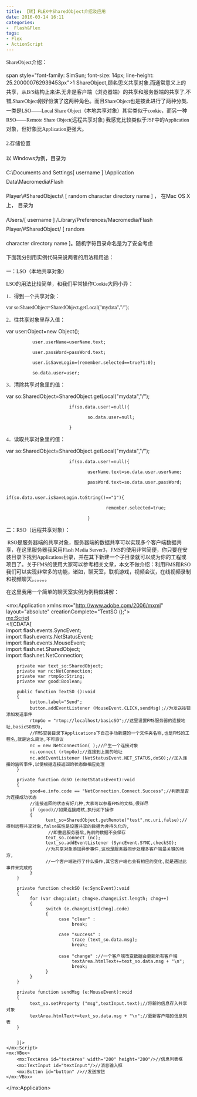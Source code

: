 ```yaml
---
title: 【转】FLEX中SharedObject介绍及应用
date: 2016-03-14 16:11
categories:
-  Flash&Flex
tags:
- Flex
- ActionScript
---
```


<span style="font-family: SimSun; font-size: 14px; line-height: 25.200000762939453px"><span style="line-height: 25.200000762939453px">ShareObject介绍：</span>  

</span>


<!--more-->
span style="font-family: SimSun; font-size: 14px; line-height: 25.200000762939453px">1 ShareObject,</span><span style="font-family: SimSun; font-size: 14px; line-height: 25.200000762939453px">顾名思义共享对象</span><span style="font-family: SimSun; font-size: 14px; line-height: 25.200000762939453px">,</span><span style="font-family: SimSun; font-size: 14px; line-height: 25.200000762939453px">而通常意义上的共享，从</span><span style="font-family: SimSun; font-size: 14px; line-height: 25.200000762939453px">B/S</span><span style="font-family: SimSun; font-size: 14px; line-height: 25.200000762939453px">结构上来讲</span><span style="font-family: SimSun; font-size: 14px; line-height: 25.200000762939453px">,</span><span style="font-family: SimSun; font-size: 14px; line-height: 25.200000762939453px">无非是客户端（浏览器端）的共享和服务器端的共享了</span><span style="font-family: SimSun; font-size: 14px; line-height: 25.200000762939453px">,</span><span style="font-family: SimSun; font-size: 14px; line-height: 25.200000762939453px">不错</span><span style="font-family: SimSun; font-size: 14px; line-height: 25.200000762939453px">,ShareObject</span><span style="font-family: SimSun; font-size: 14px; line-height: 25.200000762939453px">刚好份演了这两种角色。而且</span><span style="font-family: SimSun; font-size: 14px; line-height: 25.200000762939453px">ShareObject</span><span style="font-family: SimSun; font-size: 14px; line-height: 25.200000762939453px">也是按此进行了两种分类</span><span style="font-family: SimSun; font-size: 14px; line-height: 25.200000762939453px">,</span><span style="font-family: SimSun; font-size: 14px; line-height: 25.200000762939453px">一类是</span><span style="font-family: SimSun; font-size: 14px; line-height: 25.200000762939453px">LSO</span><span style="font-family: SimSun; font-size: 14px; line-height: 25.200000762939453px">——</span><span style="font-family: SimSun; font-size: 14px; line-height: 25.200000762939453px">Local
 Share Object</span><span style="font-family: SimSun; font-size: 14px; line-height: 25.200000762939453px">（本地共享对象）其实类似于</span><span style="font-family: SimSun; font-size: 14px; line-height: 25.200000762939453px">cookie</span><span style="font-family: SimSun; font-size: 14px; line-height: 25.200000762939453px">，而另一种</span><span style="font-family: SimSun; font-size: 14px; line-height: 25.200000762939453px">RSO</span><span style="font-family: SimSun; font-size: 14px; line-height: 25.200000762939453px">——</span><span style="font-family: SimSun; font-size: 14px; line-height: 25.200000762939453px">Remote
 Share Object(</span><span style="font-family: SimSun; font-size: 14px; line-height: 25.200000762939453px">远程共享对象</span><span style="font-family: SimSun; font-size: 14px; line-height: 25.200000762939453px">) </span><span style="font-family: SimSun; font-size: 14px; line-height: 25.200000762939453px">我感觉比较类似于</span><span style="font-family: SimSun; font-size: 14px; line-height: 25.200000762939453px">JSP</span><span style="font-family: SimSun; font-size: 14px; line-height: 25.200000762939453px">中的</span><span style="font-family: SimSun; font-size: 14px; line-height: 25.200000762939453px">Application</span><span style="font-family: SimSun; font-size: 14px; line-height: 25.200000762939453px">对象，但好象比</span><span style="font-family: SimSun; font-size: 14px; line-height: 25.200000762939453px">Application</span><span style="font-family: SimSun; font-size: 14px; line-height: 25.200000762939453px">更强大。</span>

<span style="font-family: SimSun; font-size: 14px; line-height: 25.200000762939453px"><span style="line-height: 25.200000762939453px">2.存储位置 </span>  

<span style="line-height: 25.200000762939453px">以 Windows为例，目录为 </span>  

<span style="line-height: 25.200000762939453px">C:\Documents and Settings\[ username ] \\Application Data\\Macromedia\\Flash </span>  

<span style="line-height: 25.200000762939453px">Player\\#SharedObjects\\ [ random character directory name ] ， 在Mac OS X 上， 目录为 </span>  

<span style="line-height: 25.200000762939453px">/Users/[ username ] /Library/Preferences/Macromedia/Flash Player/#SharedObject/ [ random </span>  

<span style="line-height: 25.200000762939453px">character directory name ]。随机字符目录命名是为了安全考虑 </span>  

</span>

<span style="font-family: SimSun; font-size: 14px; line-height: 25.200000762939453px"><span style="line-height: 25.200000762939453px">下面我分别用实例代码来说两者的用法和用途：</span>  

</span>

<span style="font-family: SimSun; font-size: 14px">一：LSO（本地共享对象）</span>

<span style="font-family: SimSun; font-size: 14px">LSO的用法比较简单，和我们平常操作Cookie大同小异：</span>

<span style="font-family: SimSun; font-size: 14px">1．得到一个共享对象：</span>

<span style="font-family: SimSun; font-size: 14px">var so:SharedObject=SharedObject.getLocal("mydata","/");</span>

<span style="font-family: SimSun; font-size: 14px">2．往共享对象里存入值：</span>

var user:Object=new Object();

              user.userName=userName.text;

              user.passWord=passWord.text;

              user.isSaveLogin=(remember.selected==true?1:0);

              so.data.user=user;

<span style="font-family: SimSun; font-size: 14px">3．清除共享对象里的值：     </span>

var so:SharedObject=SharedObject.getLocal("mydata","/");

                            if(so.data.user!=null){

                                   so.data.user=null;

                            }

<span style="font-family: SimSun; font-size: 14px">4．读取共享对象里的值：     </span>

 var so:SharedObject=SharedObject.getLocal("mydata","/");

                            if(so.data.user!=null){

                                   userName.text=so.data.user.userName;

                                   passWord.text=so.data.user.passWord;

                                   if(so.data.user.isSaveLogin.toString()=="1"){

                                          remember.selected=true;

                                   }

<span style="font-family: SimSun; font-size: 14px">二：RSO（远程共享对象）：</span>

<span style="font-family: SimSun; font-size: 14px"> RSO是服务器端的共享对象，服务器端的数据共享可以实现多个客户端数据共享，在这里服务器我采用Flash Media Server3，FMS的使用非常简便，你只要在安装目录下找到Applications目录，并在其下新建一个子目录就可以成为你的工程或项目了。关于FMS的使用大家可以参考相关文章，本文不做介绍：利用FMS和RSO我们可以实现非常多的功能，诸如，聊天室，联机游戏，视频会议，在线视频录制和视频聊天。。。。。。</span>

<span style="font-family: SimSun; font-size: 14px; line-height: 25.200000762939453px">在这里我用一个简单的聊天室实例为例稍做讲解：</span><span style="font-family: SimSun; font-size: 14px">  

</span>

<?xml version="1.0" encoding="utf-8"?>  
<mx:Application xmlns:mx="http://www.adobe.com/2006/mxml" layout="absolute" creationComplete="TextSO ();">  
    <mx:Script>  
        <![CDATA[  
        import flash.events.SyncEvent;  
        import flash.events.NetStatusEvent;  
        import flash.events.MouseEvent;  
        import flash.net.SharedObject;  
        import flash.net.NetConnection;  
          
        private var text_so:SharedObject;  
        private var nc:NetConnection;  
        private var rtmpGo:String;  
        private var good:Boolean;  
  
        public function TextSO ():void  
        {   
             button.label="Send";  
             button.addEventListener (MouseEvent.CLICK,sendMsg);//为发送按钮添加发送事件  
             rtmpGo = "rtmp://localhost/basicSO";//这里设置FMS服务器的连接地址,basicSO即为,  
             //FMS安装目录下Applications下自己手动新建的一个文件夹名称,也是FMS的工程名,就是这么简洁,不可意议  
             nc = new NetConnection( );//产生一个连接对象  
             nc.connect (rtmpGo);//连接到上面的地址  
             nc.addEventListener (NetStatusEvent.NET_STATUS,doSO);//加入连接的监听事件,以便根据连接返回的状态做相应处理  
        }  
  
        private function doSO (e:NetStatusEvent):void  
        {     
             good=e.info.code == "NetConnection.Connect.Success";//判断是否为连接成功状态  
             //连接返回的状态有好几种,大家可以参看FMS的文档,很详尽  
             if (good)//如果连接成轼,执行如下操作  
             {  
                   text_so=SharedObject.getRemote("test",nc.uri,false);//得到远程共享对象,false属性是设置共享的数据为非持久化的,  
                    //即重启服务器后,先前的数据不会保存  
                   text_so.connect (nc);  
                   text_so.addEventListener (SyncEvent.SYNC,checkSO);  
                   //为共享对象添加异步事件,这也是服务器同步处理多客户端最关键的地方,  
                   //一个客户端进行了什么操作,其它客户端也会有相应的变化,就是通过此事件来完成的  
             }  
        }  
  
        private function checkSO (e:SyncEvent):void  
        {  
             for (var chng:uint; chng<e.changeList.length; chng++)  
             {  
                   switch (e.changeList[chng].code)  
                   {  
                        case "clear" :  
                             break;  
  
                        case "success" :  
                             trace (text_so.data.msg);  
                             break;  
  
                        case "change" ://一个客户端改变数据会更新所有客户端  
                             textArea.htmlText+=text_so.data.msg + "\n";  
                             break;  
                   }  
             }  
        }  
  
        private function sendMsg (e:MouseEvent):void  
        {  
             text_so.setProperty ("msg",textInput.text);//将新的信息存入共享对象  
             textArea.htmlText+=text_so.data.msg + "\n";//更新客户端的信息列表  
        }  
  
  
        ]]>  
    </mx:Script>  
    <mx:VBox>  
        <mx:TextArea id="textArea" width="200" height="200"/>//信息列表框  
        <mx:TextInput id="textInput"/>//消息输入框  
        <mx:Button id="button" />//发送按钮  
    </mx:VBox>  
</mx:Application> 


<span style="font-family: SimSun; font-size: 14px">  

</span>
   

